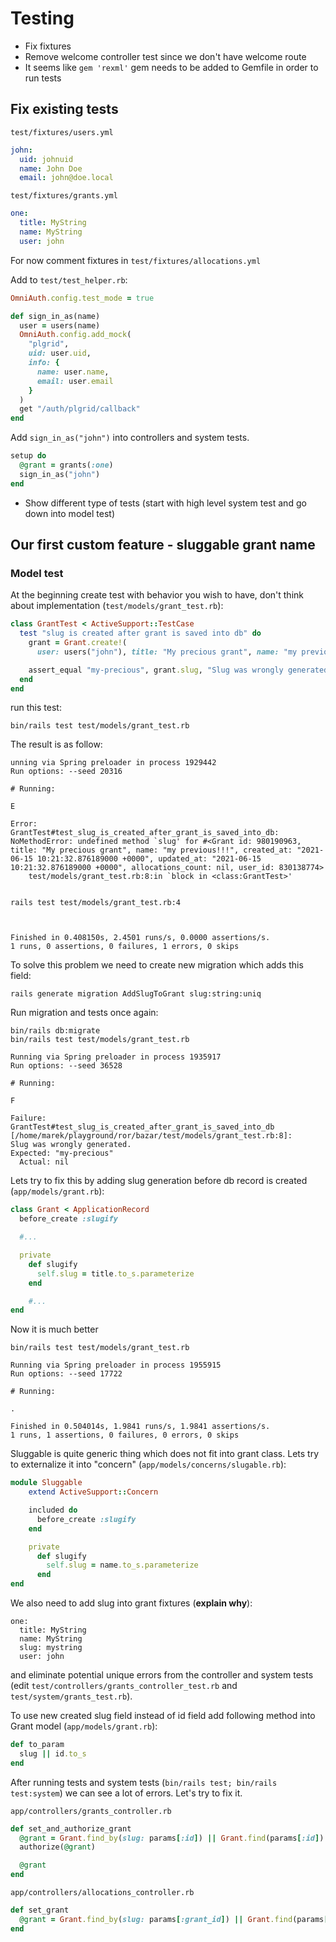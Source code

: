 # Testing

  * Fix fixtures
  * Remove welcome controller test since we don't have welcome route
  * It seems like `gem 'rexml'` gem needs to be added to Gemfile in order to run
    tests


## Fix existing tests

`test/fixtures/users.yml`
```yaml
john:
  uid: johnuid
  name: John Doe
  email: john@doe.local
```

`test/fixtures/grants.yml`
```yml
one:
  title: MyString
  name: MyString
  user: john
```

For now comment fixtures in `test/fixtures/allocations.yml`

Add to `test/test_helper.rb`:
```ruby
OmniAuth.config.test_mode = true

def sign_in_as(name)
  user = users(name)
  OmniAuth.config.add_mock(
    "plgrid",
    uid: user.uid,
    info: {
      name: user.name,
      email: user.email
    }
  )
  get "/auth/plgrid/callback"
end
```

Add `sign_in_as("john")` into controllers and system tests.
```ruby
setup do
  @grant = grants(:one)
  sign_in_as("john")
end
```

  * Show different type of tests (start with high level system test and go down
    into model test)

## Our first custom feature - sluggable grant name

### Model test

At the beginning create test with behavior you wish to have, don't think about
implementation (`test/models/grant_test.rb`):
```ruby
class GrantTest < ActiveSupport::TestCase
  test "slug is created after grant is saved into db" do
    grant = Grant.create!(
      user: users("john"), title: "My precious grant", name: "my previous!!!")

    assert_equal "my-precious", grant.slug, "Slug was wrongly generated"
  end
end
```

run this test:
```
bin/rails test test/models/grant_test.rb
```

The result is as follow:
```
unning via Spring preloader in process 1929442
Run options: --seed 20316

# Running:

E

Error:
GrantTest#test_slug_is_created_after_grant_is_saved_into_db:
NoMethodError: undefined method `slug' for #<Grant id: 980190963, title: "My precious grant", name: "my previous!!!", created_at: "2021-06-15 10:21:32.876189000 +0000", updated_at: "2021-06-15 10:21:32.876189000 +0000", allocations_count: nil, user_id: 830138774>
    test/models/grant_test.rb:8:in `block in <class:GrantTest>'


rails test test/models/grant_test.rb:4



Finished in 0.408150s, 2.4501 runs/s, 0.0000 assertions/s.
1 runs, 0 assertions, 0 failures, 1 errors, 0 skips
```

To solve this problem we need to create new migration which adds this field:
```
rails generate migration AddSlugToGrant slug:string:uniq
```

Run migration and tests once again:
```
bin/rails db:migrate
bin/rails test test/models/grant_test.rb
```

```
Running via Spring preloader in process 1935917
Run options: --seed 36528

# Running:

F

Failure:
GrantTest#test_slug_is_created_after_grant_is_saved_into_db
[/home/marek/playground/ror/bazar/test/models/grant_test.rb:8]:
Slug was wrongly generated.
Expected: "my-precious"
  Actual: nil

```

Lets try to fix this by adding slug generation before db record is created
(`app/models/grant.rb`):
```ruby
class Grant < ApplicationRecord
  before_create :slugify

  #...

  private
    def slugify
      self.slug = title.to_s.parameterize
    end

    #...
end
```
Now it is much better
```
bin/rails test test/models/grant_test.rb
```

```
Running via Spring preloader in process 1955915
Run options: --seed 17722

# Running:

.

Finished in 0.504014s, 1.9841 runs/s, 1.9841 assertions/s.
1 runs, 1 assertions, 0 failures, 0 errors, 0 skips
```

Sluggable is quite generic thing which does not fit into grant class. Lets try
to externalize it into "concern" (`app/models/concerns/slugable.rb`):
```ruby
module Sluggable
    extend ActiveSupport::Concern

    included do
      before_create :slugify
    end

    private
      def slugify
        self.slug = name.to_s.parameterize
      end
end
```

We also need to add slug into grant fixtures (**explain why**):
```
one:
  title: MyString
  name: MyString
  slug: mystring
  user: john
```

and eliminate potential unique errors from the controller and system tests (edit
`test/controllers/grants_controller_test.rb` and `test/system/grants_test.rb`).

To use new created slug field instead of id field add following method into
Grant model (`app/models/grant.rb`):
```ruby
def to_param
  slug || id.to_s
end
```
After running tests and system tests (`bin/rails test; bin/rails test:system`) we can see a
lot of errors. Let's try to fix it.

`app/controllers/grants_controller.rb`
```ruby
def set_and_authorize_grant
  @grant = Grant.find_by(slug: params[:id]) || Grant.find(params[:id])
  authorize(@grant)

  @grant
end
```

`app/controllers/allocations_controller.rb`
```ruby
def set_grant
  @grant = Grant.find_by(slug: params[:grant_id]) || Grant.find(params[:grant_id])
end
```
